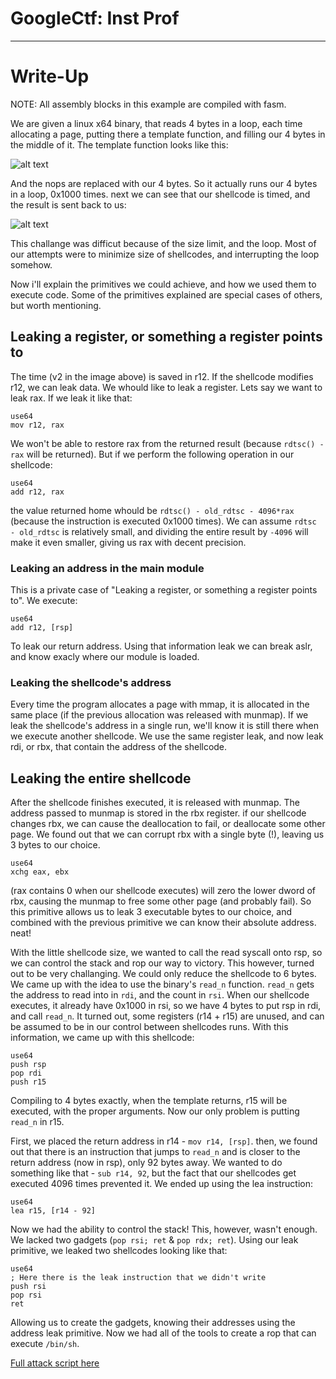 # GoogleCtf: Inst Prof

--------------
# Write-Up

NOTE: All assembly blocks in this example are compiled with fasm.

We are given a linux x64 binary, that reads 4 bytes in a loop, each time allocating a page,
putting there a template function, and filling our 4 bytes in the middle of it.
The template function looks like this:

![alt text](http://puu.sh/wokSo/88e0dc728c.png)

And the nops are replaced with our 4 bytes.
So it actually runs our 4 bytes in a loop, 0x1000 times. next we can see that our shellcode is timed,
and the result is sent back to us:

![alt text](http://puu.sh/wokWD/890b9db882.png)

This challange was difficut because of the size limit, and the loop.
Most of our attempts were to minimize size of shellcodes, and interrupting the loop somehow.

Now i'll explain the primitives we could achieve, and how we used them to execute code.
Some of the primitives explained are special cases of others, but worth mentioning.

## Leaking a register, or something a register points to
The time (v2 in the image above) is saved in r12. If the shellcode modifies r12, we can leak data.
We whould like to leak a register. Lets say we want to leak rax. If we leak it like that:
```assembly
use64
mov r12, rax
```
We won't be able to restore rax from the returned result (because `rdtsc() - rax` will be returned).
But if we perform the following operation in our shellcode:
```assembly
use64
add r12, rax
```
the value returned home whould be `rdtsc() - old_rdtsc - 4096*rax` (because the instruction is executed 0x1000 times).
We can assume `rdtsc - old_rdtsc` is relatively small, and dividing the entire result by `-4096` will make it even smaller,
giving us rax with decent precision.

### Leaking an address in the main module
This is a private case of "Leaking a register, or something a register points to".
We execute:
```assembly
use64
add r12, [rsp]
```
To leak our return address.
Using that information leak we can break aslr, and know exacly where our module is loaded.

### Leaking the shellcode's address
Every time the program allocates a page with mmap, it is allocated in the same place (if the previous allocation
was released with munmap). If we leak the shellcode's address in a single run, we'll know it is still there when
we execute another shellcode. We use the same register leak, and now leak rdi, or rbx, that contain the address of the shellcode.

## Leaking the entire shellcode
After the shellcode finishes executed, it is released with munmap. The address passed to munmap is stored in the rbx register.
if our shellcode changes rbx, we can cause the deallocation to fail, or deallocate some other page. We found out that we can
corrupt rbx with a single byte (!), leaving us 3 bytes to our choice.
```assembly
use64
xchg eax, ebx
```
(rax contains 0 when our shellcode executes) will zero the lower dword of rbx, causing the munmap to free some other page
(and probably fail). So this primitive allows us to leak 3 executable bytes to our choice, and combined with the previous
primitive we can know their absolute address. neat!

With the little shellcode size, we wanted to call the read syscall onto rsp, so we can control the stack and rop our way to
victory. This however, turned out to be very challanging. We could only reduce the shellcode to 6 bytes. We came up with the
idea to use the binary's `read_n` function. `read_n` gets the address to read into in `rdi`, and the count in `rsi`.
When our shellcode executes, it already have 0x1000 in rsi, so we have 4 bytes to put rsp in rdi, and call `read_n`.
It turned out, some registers (r14 + r15) are unused, and can be assumed to be in our control between shellcodes runs.
With this information, we came up with this shellcode:
```assembly
use64
push rsp
pop rdi
push r15
```
Compiling to 4 bytes exactly, when the template returns, r15 will be executed, with the proper arguments.
Now our only problem is putting `read_n` in r15.

First, we placed the return address in r14 - `mov r14, [rsp]`. then, we found out that there is an instruction
that jumps to `read_n` and is closer to the return address (now in rsp), only 92 bytes away. We wanted to do something
like that - `sub r14, 92`, but the fact that our shellcodes get executed 4096 times prevented it.
We ended up using the lea instruction:
```assembly
use64
lea r15, [r14 - 92]
```

Now we had the ability to control the stack!
This, however, wasn't enough. We lacked two gadgets (`pop rsi; ret` & `pop rdx; ret`).
Using our leak primitive, we leaked two shellcodes looking like that:
```assembly
use64
; Here there is the leak instruction that we didn't write
push rsi
pop rsi
ret
```
Allowing us to create the gadgets, knowing their addresses using the address leak primitive.
Now we had all of the tools to create a rop that can execute `/bin/sh`.

[Full attack script here](./solve.py)
